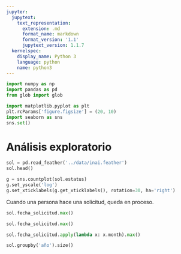 ```yaml
---
jupyter:
  jupytext:
    text_representation:
      extension: .md
      format_name: markdown
      format_version: '1.1'
      jupytext_version: 1.1.7
  kernelspec:
    display_name: Python 3
    language: python
    name: python3
---
```


```python
import numpy as np
import pandas as pd
from glob import glob

import matplotlib.pyplot as plt
plt.rcParams['figure.figsize'] = (20, 10)
import seaborn as sns
sns.set()
```


# Análisis exploratorio

```python
sol = pd.read_feather('../data/inai.feather')
sol.head()
```

```python
g = sns.countplot(sol.estatus)
g.set_yscale('log')
g.set_xticklabels(g.get_xticklabels(), rotation=30, ha='right')
```

Cuando una persona hace una solicitud, queda en proceso. 

```python
sol.fecha_solicitud.max()
```

```python
sol.fecha_solicitud.max()
```

```python
sol.fecha_solicitud.apply(lambda x: x.month).max()
```

```python
sol.groupby('año').size()
```

```python

```

```python

```
